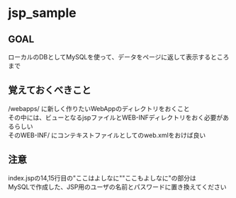 # jsp_sample

## GOAL
ローカルのDBとしてMySQLを使って、データをページに返して表示するところまで

## 覚えておくべきこと
/webapps/ に新しく作りたいWebAppのディレクトリをおくこと  
その中には、ビューとなるjspファイルとWEB-INFディレクトリをおく必要があるらしい  
そのWEB-INF/ にコンテキストファイルとしてのweb.xmlをおけば良い

## 注意
index.jspの14,15行目の"ここはよしなに""ここもよしなに"の部分は  
MySQLで作成した、JSP用のユーザの名前とパスワードに置き換えてください  
